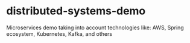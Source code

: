 # distributed-systems-demo
Microservices demo taking into account technologies like: AWS, Spring ecosystem, Kubernetes, Kafka, and others 
